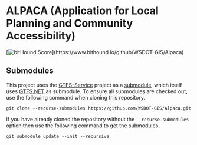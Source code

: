 ALPACA (Application for Local Planning and Community Accessibility)
===================================================================

[![bitHound Score](https://www.bithound.io/github/WSDOT-GIS/Alpaca/badges/score.svg?)](https://www.bithound.io/github/WSDOT-GIS/Alpaca)

## Submodules ##

This project uses the [GTFS-Service] project as a [submodule], which itself uses [GTFS.NET] as submodule. To ensure all submodules are checked out, use the following command when cloning this repository.

	git clone --recurse-submodules https://github.com/WSDOT-GIS/Alpaca.git

If you have already cloned the repository without the `--recurse-submodules` option then use the following command to get the submodules.

	git submodule update --init --recursive

[GTFS.NET]:https://github.com/WSDOT-GIS/GTFS.NET
[GTFS-Service]:https://github.com/WSDOT-GIS/GTFS-Service/
[submodule]:http://git-scm.com/book/en/Git-Tools-Submodules
